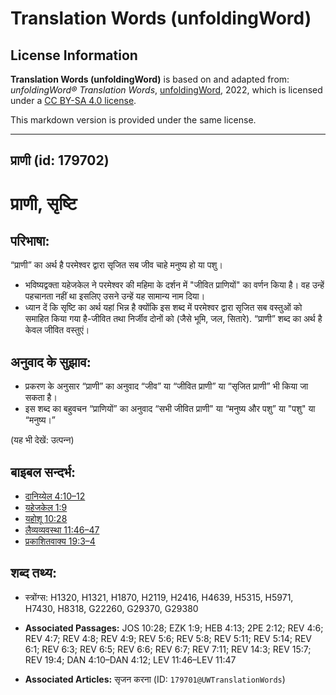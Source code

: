 # Translation Words (unfoldingWord)

## License Information

**Translation Words (unfoldingWord)** is based on and adapted from: _unfoldingWord® Translation Words_, [unfoldingWord](https://unfoldingword.org/utw), 2022, which is licensed under a [CC BY-SA 4.0 license](https://creativecommons.org/licenses/by-sa/4.0/legalcode.en).

This markdown version is provided under the same license.



--------------------------------

## प्राणी (id: 179702)

प्राणी, सृष्टि
==============

परिभाषा:
--------

“प्राणी” का अर्थ है परमेश्वर द्वारा सृजित सब जीव चाहे मनुष्य हो या पशु।

* भविष्यद्वक्ता यहेजकेल ने परमेश्वर की महिमा के दर्शन में "जीवित प्राणियों" का वर्णन किया है। वह उन्हें पहचानता नहीं था इसलिए उसने उन्हें यह सामान्य नाम दिया।
* ध्यान दें कि सृष्टि का अर्थ यहां भिन्न है क्योंकि इस शब्द में परमेश्वर द्वारा सृजित सब वस्तुओं को समाहित किया गया है\-जीवित तथा निर्जीव दोनों को (जैसे भूमि, जल, सितारे). “प्राणी” शब्द का अर्थ है केवल जीवित वस्तुएं।

अनुवाद के सुझाव:
----------------

* प्रकरण के अनुसार “प्राणी” का अनुवाद “जीव” या “जीवित प्राणी” या “सृजित प्राणी” भी किया जा सकता है।
* इस शब्द का बहुवचन “प्राणियों” का अनुवाद “सभी जीवित प्राणी" या “मनुष्य और पशु” या "पशु" या “मनुष्य।”

(यह भी देखें: उत्‍पन्‍न)

बाइबल सन्दर्भ:
--------------

* [दानिय्येल 4:10–12](https://ref.ly/Dan4:10-Dan4:12)
* [यहेजकेल 1:9](https://ref.ly/Ezek1:9)
* [यहोशू 10:28](https://ref.ly/Josh10:28)
* [लैव्यव्यवस्था 11:46–47](https://ref.ly/Lev11:46-Lev11:47)
* [प्रकाशितवाक्य 19:3–4](https://ref.ly/Rev19:3-Rev19:4)

शब्द तथ्य:
----------

* स्त्रोंग्स: H1320, H1321, H1870, H2119, H2416, H4639, H5315, H5971, H7430, H8318, G22260, G29370, G29380

* **Associated Passages:** JOS 10:28; EZK 1:9; HEB 4:13; 2PE 2:12; REV 4:6; REV 4:7; REV 4:8; REV 4:9; REV 5:6; REV 5:8; REV 5:11; REV 5:14; REV 6:1; REV 6:3; REV 6:5; REV 6:6; REV 6:7; REV 7:11; REV 14:3; REV 15:7; REV 19:4; DAN 4:10–DAN 4:12; LEV 11:46–LEV 11:47
* **Associated Articles:** सृजन करना (ID: `179701@UWTranslationWords`)

